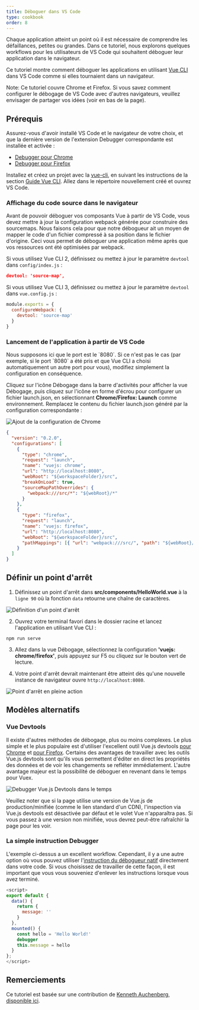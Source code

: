 ```yaml
---
title: Déboguer dans VS Code
type: cookbook
order: 8
---
```


<p>Chaque application atteint un point où il est nécessaire de comprendre les défaillances, petites ou grandes. Dans ce tutoriel, nous explorons quelques workflows pour les utilisateurs de VS Code qui souhaitent déboguer leur application dans le navigateur.</p>

Ce tutoriel montre comment déboguer les applications en utilisant [Vue CLI](https://github.com/vuejs/vue-cli) dans VS Code comme si elles tournaient dans un navigateur.

<p class="tip">Note: Ce tutoriel couvre Chrome et Firefox. Si vous savez comment configurer le débogage de VS Code avec d'autres navigateurs, veuillez envisager de partager vos idées (voir en bas de la page).</p>

## Prérequis

Assurez-vous d'avoir installé VS Code et le navigateur de votre choix, et que la dernière version de l'extension Debugger correspondante est installée et activée :

* [Debugger pour Chrome](https://marketplace.visualstudio.com/items?itemName=msjsdiag.debugger-for-chrome)
* [Debugger pour Firefox](https://marketplace.visualstudio.com/items?itemName=hbenl.vscode-firefox-debug)

Installez et créez un projet avec la [vue-cli](https://github.com/vuejs/vue-cli), en suivant les instructions de la section [Guide Vue CLI](https://cli.vuejs.org/). Allez dans le répertoire nouvellement créé et ouvrez VS Code.

### Affichage du code source dans le navigateur

Avant de pouvoir déboguer vos composants Vue à partir de VS Code, vous devez mettre à jour la configuration webpack générée pour construire des sourcemaps. Nous faisons cela pour que notre débogueur ait un moyen de mapper le code d'un fichier compressé à sa position dans le fichier d'origine. Ceci vous permet de déboguer une application même après que vos ressources ont été optimisées par webpack.

Si vous utilisez Vue CLI 2, définissez ou mettez à jour le paramètre `devtool` dans `config/index.js` :

```json
devtool: 'source-map',
```

Si vous utilisez Vue CLI 3, définissez ou mettez à jour le paramètre `devtool` dans `vue.config.js` :

```js
module.exports = {
  configureWebpack: {
    devtool: 'source-map'
  }
}
```

### Lancement de l'application à partir de VS Code

<p class="tip">Nous supposons ici que le port est le `8080`. Si ce n'est pas le cas (par exemple, si le port `8080` a été pris et que Vue CLI a choisi automatiquement un autre port pour vous), modifiez simplement la configuration en conséquence.</p>

Cliquez sur l'icône Débogage dans la barre d'activités pour afficher la vue Débogage, puis cliquez sur l'icône en forme d'écrou pour configurer un fichier launch.json, en sélectionnant **Chrome/Firefox: Launch** comme environnement. Remplacez le contenu du fichier launch.json généré par la configuration correspondante :

![Ajout de la configuration de Chrome](/images/config_add.png)

```json
{
  "version": "0.2.0",
  "configurations": [
    {
      "type": "chrome",
      "request": "launch",
      "name": "vuejs: chrome",
      "url": "http://localhost:8080",
      "webRoot": "${workspaceFolder}/src",
      "breakOnLoad": true,
      "sourceMapPathOverrides": {
        "webpack:///src/*": "${webRoot}/*"
      }
    },
    {
      "type": "firefox",
      "request": "launch",
      "name": "vuejs: firefox",
      "url": "http://localhost:8080",
      "webRoot": "${workspaceFolder}/src",
      "pathMappings": [{ "url": "webpack:///src/", "path": "${webRoot}/" }]
    }
  ]
}
```

## Définir un point d'arrêt

1.  Définissez un point d'arrêt dans **src/components/HelloWorld.vue** à la `ligne 90` où la fonction `data` retourne une chaîne de caractères.

  ![Définition d'un point d'arrêt](/images/breakpoint_set.png)

2.  Ouvrez votre terminal favori dans le dossier racine et lancez l'application en utilisant Vue CLI :

  ```
  npm run serve
  ```

3.  Allez dans la vue Débogage, sélectionnez la configuration **'vuejs: chrome/firefox'**, puis appuyez sur F5 ou cliquez sur le bouton vert de lecture.

4.  Votre point d'arrêt devrait maintenant être atteint dès qu'une nouvelle instance de navigateur ouvre `http://localhost:8080`.

  ![Point d'arrêt en pleine action](/images/breakpoint_hit.png)

## Modèles alternatifs

### Vue Devtools

Il existe d'autres méthodes de débogage, plus ou moins complexes. Le plus simple et le plus populaire est d'utiliser l'excellent outil Vue.js devtools [pour Chrome](https://chrome.google.com/webstore/detail/vuejs-devtools/nhdogjmejiglipccpnnnanhbledajbpd) et [pour Firefox](https://addons.mozilla.org/en-US/firefox/addon/vue-js-devtools/). Certains des avantages de travailler avec les outils Vue.js devtools sont qu'ils vous permettent d'éditer en direct les propriétés des données et de voir les changements se refléter immédiatement. L'autre avantage majeur est la possibilité de déboguer en revenant dans le temps pour Vuex.

![Debugger Vue.js Devtools dans le temps](/images/devtools-timetravel.gif)

<p class="tip">Veuillez noter que si la page utilise une version de Vue.js de production/minifiée (comme le lien standard d'un CDN), l'inspection via Vue.js devtools est désactivée par défaut et le volet Vue n'apparaîtra pas. Si vous passez à une version non minifiée, vous devrez peut-être rafraîchir la page pour les voir.</p>

### La simple instruction Debugger

L'exemple ci-dessus a un excellent workflow. Cependant, il y a une autre option où vous pouvez utiliser l'[instruction du débogueur natif](https://developer.mozilla.org/en-US/docs/Web/JavaScript/Reference/Statements/debugger) directement dans votre code. Si vous choisissez de travailler de cette façon, il est important que vous vous souveniez d'enlever les instructions lorsque vous avez terminé.

```js
<script>
export default {
  data() {
    return {
      message: ''
    }
  },
  mounted() {
    const hello = 'Hello World!'
    debugger
    this.message = hello
  }
};
</script>
```

## Remerciements

Ce tutoriel est basée sur une contribution de [Kenneth Auchenberg](https://twitter.com/auchenberg), [disponible ici](https://github.com/Microsoft/VSCode-recipes/tree/master/vuejs-cli).
